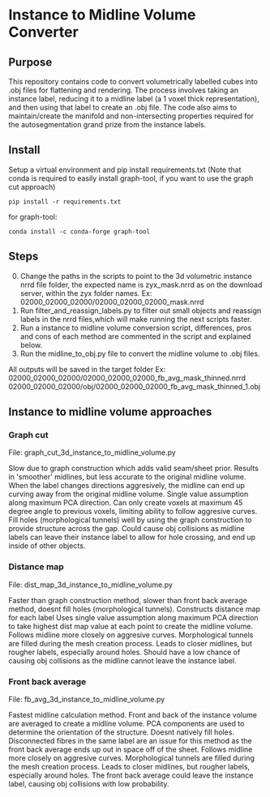 # Instance to Midline Volume Converter

## Purpose

This repository contains code to convert volumetrically labelled cubes into .obj files for flattening and rendering. The process involves taking an instance label, reducing it to a midline label (a 1 voxel thick representation), and then using that label to create an .obj file. The code also aims to maintain/create the manifold and non-intersecting properties required for the autosegmentation grand prize from the instance labels.

## Install
Setup a virtual environment and pip install requirements.txt
(Note that conda is required to easily install graph-tool, if you want to use the graph cut approach)
```
pip install -r requirements.txt 
```

for graph-tool:
```
conda install -c conda-forge graph-tool
```

## Steps

0. Change the paths in the scripts to point to the 3d volumetric instance nrrd file folder, the expected name is zyx_mask.nrrd as on the download server, within the zyx folder names. Ex: 02000_02000_02000/02000_02000_02000_mask.nrrd
1. Run filter_and_reassign_labels.py to filter out small objects and reassign labels in the nrrd files,which will make running the next scripts faster.
2. Run a instance to midline volume conversion script, differences, pros and cons of each method are commented in the script and explained below.
3. Run the midline_to_obj.py file to convert the midline volume to .obj files.

All outputs will be saved in the target folder
Ex: 
02000_02000_02000/02000_02000_02000_fb_avg_mask_thinned.nrrd
02000_02000_02000/obj/02000_02000_02000_fb_avg_mask_thinned_1.obj

## Instance to midline volume approaches

### Graph cut
File: graph_cut_3d_instance_to_midline_volume.py 

Slow due to graph construction which adds valid seam/sheet prior.
Results in 'smoother' midlines, but less accurate to the original midline
volume. When the label changes directions aggresively, the midline can
end up curving away from the original midline volume.
Single value assumption along maximum PCA direction.
Can only create voxels at maximum 45 degree angle to previous voxels,
limiting ability to follow aggresive curves.
Fill holes (morphological tunnels) well by using the graph construction 
to provide structure across the gap.
Could cause obj collisions as midline labels can leave their instance label
to allow for hole crossing, and end up inside of other objects.

### Distance map
File: dist_map_3d_instance_to_midline_volume.py

Faster than graph construction method, slower than front back average method,
doesnt fill holes (morphological tunnels).
Constructs distance map for each label
Uses single value assumption along maximum PCA direction to take highest dist map
value at each point to create the midline volume.
Follows midline more closely on aggresive curves.
Morphological tunnels are filled during the mesh creation process.
Leads to closer midlines, but rougher labels, especially around holes.
Should have a low chance of causing obj collisions as the midline cannot
leave the instance label.

### Front back average
File: fb_avg_3d_instance_to_midline_volume.py

Fastest midline calculation method.
Front and back of the instance volume are averaged to create a midline volume.
PCA components are used to determine the orientation of the structure.
Doesnt natively fill holes.
Disconnected fibres in the same label are an issue for this method as the
front back average ends up out in space off of the sheet.
Follows midline more closely on aggresive curves.
Morphological tunnels are filled during the mesh creation process.
Leads to closer midlines, but rougher labels, especially around holes.
The front back average could leave the instance label, causing obj collisions 
with low probability.
